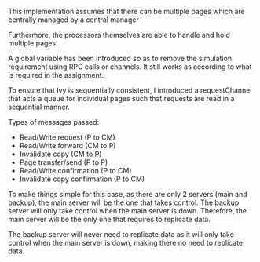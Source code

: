 This implementation assumes that there can be multiple pages which are centrally managed by a central manager

Furthermore, the processors themselves are able to handle and hold multiple pages.

A global variable has been introduced so as to remove the simulation requirement using RPC calls or channels. It still works as according to what is required in the assignment.

To ensure that Ivy is sequentially consistent, I introduced a requestChannel that acts a queue for individual pages such that requests are read in a sequential manner.

Types of messages passed:
- Read/Write request (P to CM)
- Read/Write forward (CM to P)
- Invalidate copy (CM to P)
- Page transfer/send (P to P)
- Read/Write confirmation (P to CM)
- Invalidate copy confirmation (P to CM)

To make things simple for this case, as there are only 2 servers (main and backup), the main server will be the one that takes control. The backup server will only take control when the main server is down. Therefore, the main server will be the only one that requires to replicate data.

The backup server will never need to replicate data as it will only take control when the main server is down, making there no need to replicate data.